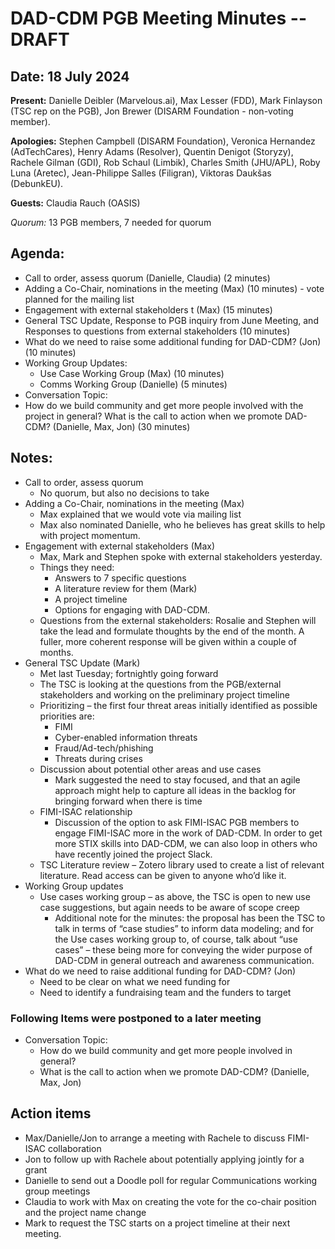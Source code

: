 # DAD-CDM PGB Meeting Minutes -- DRAFT

## Date: 18 July 2024

**Present:**  Danielle Deibler (Marvelous.ai), Max Lesser (FDD), Mark Finlayson (TSC rep on the PGB), Jon Brewer (DISARM Foundation - non-voting member). 

**Apologies:** Stephen Campbell (DISARM Foundation), Veronica Hernandez (AdTechCares), Henry Adams (Resolver), Quentin Denigot (Storyzy), Rachele Gilman (GDI), Rob Schaul (Limbik), Charles Smith (JHU/APL), Roby Luna (Aretec), Jean-Philippe Salles (Filigran), Viktoras Daukšas (DebunkEU).

**Guests:** Claudia Rauch (OASIS)

_Quorum:_ 13 PGB members, 7 needed for quorum

## Agenda:

* Call to order, assess quorum (Danielle, Claudia) (2 minutes)
* Adding a Co-Chair, nominations in the meeting (Max) (10 minutes) - vote planned for the mailing list
* Engagement with external stakeholders t (Max) (15 minutes)
* General TSC Update, Response to PGB inquiry from June Meeting, and Responses to questions from external stakeholders (10 minutes)
* What do we need to raise some additional funding for DAD-CDM? (Jon) (10 minutes)
* Working Group Updates:
  * Use Case Working Group (Max) (10 minutes)
  * Comms Working Group (Danielle) (5 minutes)
* Conversation Topic:
* How do we build community and get more people involved with the project in general?  What is the call to action when we promote DAD-CDM? (Danielle, Max, Jon) (30 minutes)

## Notes:

* Call to order, assess quorum
  * No quorum, but also no decisions to take
* Adding a Co-Chair, nominations in the meeting (Max)
  * Max explained that we would vote via mailing list
  * Max also nominated Danielle, who he believes has great skills to help with project momentum.
* Engagement with external stakeholders (Max)
  * Max, Mark and Stephen spoke with external stakeholders yesterday. 
  * Things they need:
    * Answers to 7 specific questions
    * A literature review for them (Mark)
    * A project timeline
    * Options for engaging with DAD-CDM.
  * Questions from the external stakeholders: Rosalie and Stephen will take the lead and formulate thoughts by the end of the month.  A fuller, more coherent response will be given within a couple of months.
* General TSC Update (Mark)
  * Met last Tuesday; fortnightly going forward
  * The TSC is looking at the questions from the PGB/external stakeholders and working on the preliminary project timeline
  * Prioritizing – the first four threat areas initially identified as possible priorities are:
    * FIMI
    * Cyber-enabled information threats
    * Fraud/Ad-tech/phishing
    * Threats during crises
  * Discussion about potential other areas and use cases
    * Mark suggested the need to stay focused, and that an agile approach might help to capture all ideas in the backlog for bringing forward when there is time
  * FIMI-ISAC relationship
    * Discussion of the option to ask FIMI-ISAC PGB members to engage FIMI-ISAC more in the work of DAD-CDM. In order to get more STIX skills into DAD-CDM, we can also loop in others who have recently joined the project Slack.
  * TSC Literature review – Zotero library used to create a list of relevant literature. Read access can be given to anyone who’d like it.
* Working Group updates
  * Use cases working group – as above, the TSC is open to new use case suggestions, but again needs to be aware of scope creep 
    * Additional note for the minutes: the proposal has been the TSC to talk in terms of “case studies” to inform data modeling; and for the Use cases working group to, of course, talk about “use cases” – these being more for conveying the wider purpose of DAD-CDM in general outreach and awareness communication.
* What do we need to raise additional funding for DAD-CDM? (Jon)
  * Need to be clear on what we need funding for
  * Need to identify a fundraising team and the funders to target

### Following Items were postponed to a later meeting
* Conversation Topic:
  * How do we build community and get more people involved in general?
  * What is the call to action when we promote DAD-CDM? (Danielle, Max, Jon)

## Action items
* Max/Danielle/Jon to arrange a meeting with Rachele to discuss FIMI-ISAC collaboration
* Jon to follow up with Rachele about potentially applying jointly for a grant
* Danielle to send out a Doodle poll for regular Communications working group meetings
* Claudia to work with Max on creating the vote for the co-chair position and the project name change
* Mark to request the TSC starts on a project timeline at their next meeting.

